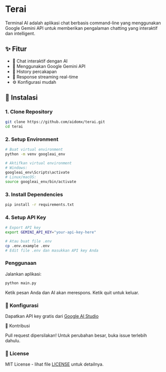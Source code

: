 # Terai

Terminal AI adalah aplikasi chat berbasis command-line yang menggunakan Google Gemini API untuk memberikan pengalaman chatting yang interaktif dan intelligent.

## ✨ Fitur

- 💬 Chat interaktif dengan AI
- 🧠 Menggunakan Google Gemini API
- 💾 History percakapan
- 🚀 Response streaming real-time
- ⚙️ Konfigurasi mudah

## 🚀 Instalasi

### 1. Clone Repository

```bash
git clone https://github.com/aidomx/terai.git
cd terai
```

### 2. Setup Environment

```bash
# Buat virtual environment
python -m venv googleai_env

# Aktifkan virtual environment
# Windows:
googleai_env\Scripts\activate
# Linux/macOS:
source googleai_env/bin/activate
```

### 3. Install Dependencies

```bash
pip install -r requirements.txt
```

### 4. Setup API Key

```bash
# Export API key
export GEMINI_API_KEY="your-api-key-here"

# Atau buat file .env
cp .env.example .env
# Edit file .env dan masukkan API key Anda
```

### Penggunaan

Jalankan aplikasi:

```bash
python main.py
```

Ketik pesan Anda dan AI akan merespons. Ketik quit untuk keluar.

### 🔧 Konfigurasi

Dapatkan API key gratis dari [Google AI Studio](https://ai.google.dev/gemini-api/docs?hl=id)

🤝 Kontribusi

Pull request dipersilakan! Untuk perubahan besar, buka issue terlebih dahulu.

### 📝 License

MIT License - lihat file [LICENSE](https://github.com/aidomx/terai/blob/main/LICENSE) untuk detailnya.
